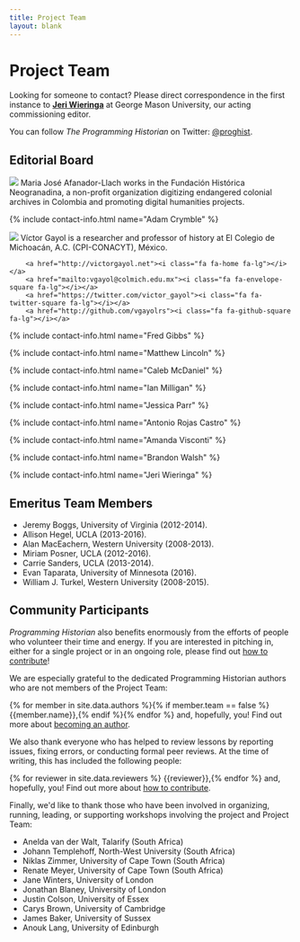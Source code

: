 ```yaml
---
title: Project Team
layout: blank
---
```


# Project Team
Looking for someone to contact? Please direct correspondence in the first instance to **<a href="mailto:jeri.elizabeth%2Bproghist@gmail.com">Jeri Wieringa</a>** at George Mason University, our acting commissioning editor.

You can follow *The Programming Historian* on Twitter: [@proghist](http://twitter.com/proghist).

## Editorial Board

<div class="contact-box">
<img class="avatar rounded-circle" src="{{site.baseurl}}/avatars/Maria-Jose-Afanador-Llach.png" />
Maria José Afanador-Llach works in the Fundación Histórica Neogranadina,
a non-profit organization digitizing endangered colonial archives in Colombia and promoting digital humanities projects.

<a href="mailto:mariajose@neogranadina.org"><i class="fa fa-envelope-square fa-lg"></i></a>
<a href="https://twitter.com/mariajoafana"><i class="fa fa-twitter-square fa-lg"></i></a>
</div>

{% include contact-info.html name="Adam Crymble" %}

<div class="contact-box">
<img class="avatar rounded-circle" src="{{site.baseurl}}/avatars/Victor-Gayol.png" />
Víctor Gayol is a researcher and professor of history at El Colegio de Michoacán, A.C. (CPI-CONACYT), México.

		<a href="http://victorgayol.net"><i class="fa fa-home fa-lg"></i></a>
		<a href="mailto:vgayol@colmich.edu.mx"><i class="fa fa-envelope-square fa-lg"></i></a>
		<a href="https://twitter.com/victor_gayol"><i class="fa fa-twitter-square fa-lg"></i></a>
		<a href="http://github.com/vgayolrs"><i class="fa fa-github-square fa-lg"></i></a>
</div>

{% include contact-info.html name="Fred Gibbs" %}

{% include contact-info.html name="Matthew Lincoln" %}

{% include contact-info.html name="Caleb McDaniel" %}

{% include contact-info.html name="Ian Milligan" %}

{% include contact-info.html name="Jessica Parr" %}

{% include contact-info.html name="Antonio Rojas Castro" %}

{% include contact-info.html name="Amanda Visconti" %}

{% include contact-info.html name="Brandon Walsh" %}

{% include contact-info.html name="Jeri Wieringa" %}


## Emeritus Team Members

* Jeremy Boggs, University of Virginia (2012-2014).
* Allison Hegel, UCLA (2013-2016).
* Alan MacEachern, Western University (2008-2013).
* Miriam Posner, UCLA (2012-2016).
* Carrie Sanders, UCLA (2013-2014).
* Evan Taparata, University of Minnesota (2016).
* William J. Turkel, Western University (2008-2015).

## Community Participants

*Programming Historian* also benefits enormously from the efforts of
people who volunteer their time and energy. If you are interested in
pitching in, either for a single project or in an ongoing role, please
find out [how to contribute](/contribute)!

We are especially grateful to the dedicated Programming Historian authors who are not members of the Project Team:

{% for member in site.data.authors %}{% if member.team == false %} {{member.name}},{% endif %}{% endfor %} and, hopefully, you! Find out more about [becoming an author](/contribute).

We also thank everyone who has helped to review lessons by reporting issues,
fixing errors, or conducting formal peer reviews. At the time of writing, this
has included the following people:

{% for reviewer in site.data.reviewers %}
{{reviewer}},{% endfor %} and, hopefully, you! Find out more about [how to
contribute](/contribute).

Finally, we'd like to thank those who have been involved in organizing, running, leading, or supporting workshops involving the project and Project Team:

* Anelda van der Walt, Talarify (South Africa)
* Johann Templehoff, North-West University (South Africa)
* Niklas Zimmer, University of Cape Town (South Africa)
* Renate Meyer, University of Cape Town (South Africa)
* Jane Winters, University of London
* Jonathan Blaney, University of London
* Justin Colson, University of Essex
* Carys Brown, University of Cambridge
* James Baker, University of Sussex
* Anouk Lang, University of Edinburgh
